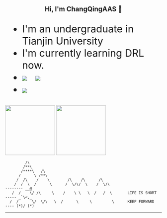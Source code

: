 <h2 align="center"> Hi, I'm ChangQingAAS 👋 </h2>

<ul style="font-size:32px">
      <li>I'm an undergraduate in Tianjin University</li>
      <li>I'm currently learning DRL now.</li>
      <li><img src="https://visitor-badge.glitch.me/badge?page_id=ChangQingAAS.readme">&nbsp;&nbsp;&nbsp;<img src="https://img.shields.io/badge/target-MARL-blue"><li>
      <img src="https://img.shields.io/badge/JS-primer-9cf">
</ul>

<p>
      <img  src="https://github-readme-stats.vercel.app/api/top-langs/?username=ChangQingAAS&langs_count=10&exclude_repo=ChangQingAAS.github.iq,MADRL_codq&layout=compact&theme=nightowl&cache_seconds=1800" height='160' >
      <img  src="https://github-readme-stats.vercel.app/api?username=ChangQingAAS&theme=tokyonight&hide_border=true&show_icons=true&disable_animations=true&count_private=true&cache_seconds=1800" height='160'>
</p>


             /\
            /**\
           /****\   /\
          /      \ /**\
         /  /\    /    \        /\    /\      /\
        /  /  \  /      \      /  \/\/  \    /  \/\                           -------- __@
       /  /    \/ /\     \    /    \ \   \  /   /  \       LIFE IS SHORT      ----- _`\<,_
      /  /      \/  \/\   \  /      \     \         \      KEEP FORWARD         ---- (*)/ (*)
------------------------------------------------------------------------------------------------
